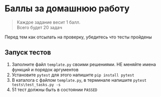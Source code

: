 # Баллы за домашнюю работу
> Каждое задание весит 1 балл.\
> Всего будет 20 задач

Перед тем как отсылать на проверку, убедитесь что тесты пройдены

## Запуск тестов
1. Заполните файл `template.py` своими решениями. НЕ меняйте имена функций и порядок аргументов 
2. Установите `pytest` для этого напишите `pip install pytest`
3. В каталога с файлом `template.py`, в терминале напишите `pytest tests\test_tasks.py -s`
4. 51 тест должны быть в состоянии `PASSED`